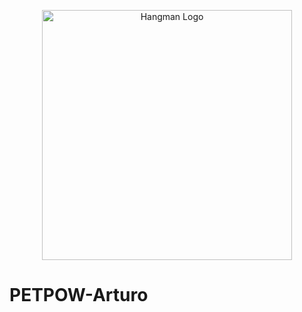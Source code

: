<p align="center"><img src="https://www.coolmathgames.com/sites/default/files/styles/mobile_game_image/public/Hangman_OG-logo.jpg?itok=l-mTf1aw" width="400" alt="Hangman Logo"></p>

# PETPOW-Arturo
